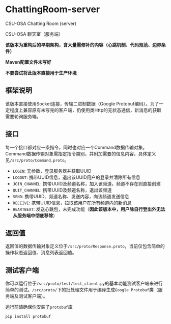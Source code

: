 # ChattingRoom-server

CSU-OSA Chatting Room (server)

CSU-OSA 聊天室（服务端）

**该版本为重构后的早期架构，含大量需修补的内容（心跳机制、代码规范、边界条件）**

**Maven配置文件未写好**

**不要尝试将此版本直接用于生产环境**

## 框架说明

该版本直接使用Socket连接，传输二进制数据（Google Protobuf编码）。为了一定程度上兼容原有未写完的客户端，仍使用类Http的无状态通信，新消息的获取需要轮询服务端。

## 接口

每一个接口都对应一条指令，同时也对应一个Command数据传输对象。Command数据传输对象需指定指令类别，并附加需要的信息内容，具体定义见`/src/proto/Command.proto`。

- `LOGIN`: 无参数，登录服务器并获取UUID
- `LOGOUT`: 携带UUID信息，退出该UUID用户的登录并清除所有信息
- `JOIN_CHANNEL`: 携带UUID及频道名称，加入该频道，频道不存在则直接创建
- `QUIT_CHANNEL`: 携带UUID及频道名称，退出该频道
- `SEND`: 携带UUID、频道名称、发送内容，向该频道发送信息
- `RECEIVE`: 携带UUID信息，拉取该用户在所有频道内的新消息
- `HEARTBEAT`: 发送心跳包，未完成功能（**因此该版本中，用户除自行登出外无法从服务端中彻底移除**）

## 返回值

返回值的数据传输对象定义位于`/src/proto/Response.proto`，当前仅包含简单的操作状态返回值、消息列表返回值。

## 测试客户端

你可以运行位于`/src/proto/test/test_client.py`的基本功能测试客户端来进行简单的测试。`/src/proto/`下的批处理文件用于编译生成`Google Protobuf`类（服务端及测试客户端）。

运行前请确保你安装了`protobuf`库

```shell
pip install protobuf
```